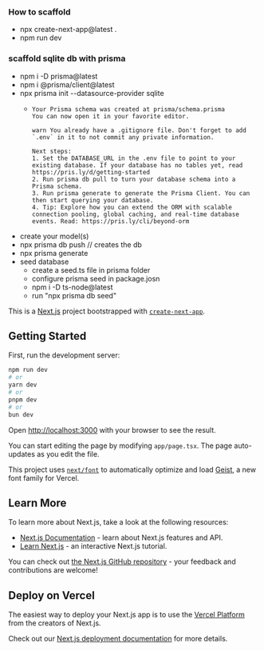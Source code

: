### How to scaffold
- npx create-next-app@latest . 
- npm run dev

### scaffold sqlite db with prisma
- npm i -D prisma@latest
- npm i @prisma/client@latest
- npx prisma init --datasource-provider sqlite
  - ```
    Your Prisma schema was created at prisma/schema.prisma
    You can now open it in your favorite editor.

    warn You already have a .gitignore file. Don't forget to add `.env` in it to not commit any private information.

    Next steps:
    1. Set the DATABASE_URL in the .env file to point to your existing database. If your database has no tables yet, read https://pris.ly/d/getting-started
    2. Run prisma db pull to turn your database schema into a Prisma schema.
    3. Run prisma generate to generate the Prisma Client. You can then start querying your database.
    4. Tip: Explore how you can extend the ORM with scalable connection pooling, global caching, and real-time database events. Read: https://pris.ly/cli/beyond-orm

    ```
- create your model(s)
- npx prisma db push  // creates the db
- npx prisma generate
- seed database
  - create a seed.ts file in prisma folder
  - configure prisma seed in package.josn
  - npm i -D ts-node@latest
  - run "npx prisma db seed"


This is a [Next.js](https://nextjs.org) project bootstrapped with [`create-next-app`](https://nextjs.org/docs/app/api-reference/cli/create-next-app).

## Getting Started

First, run the development server:

```bash
npm run dev
# or
yarn dev
# or
pnpm dev
# or
bun dev
```

Open [http://localhost:3000](http://localhost:3000) with your browser to see the result.

You can start editing the page by modifying `app/page.tsx`. The page auto-updates as you edit the file.

This project uses [`next/font`](https://nextjs.org/docs/app/building-your-application/optimizing/fonts) to automatically optimize and load [Geist](https://vercel.com/font), a new font family for Vercel.

## Learn More

To learn more about Next.js, take a look at the following resources:

- [Next.js Documentation](https://nextjs.org/docs) - learn about Next.js features and API.
- [Learn Next.js](https://nextjs.org/learn) - an interactive Next.js tutorial.

You can check out [the Next.js GitHub repository](https://github.com/vercel/next.js) - your feedback and contributions are welcome!

## Deploy on Vercel

The easiest way to deploy your Next.js app is to use the [Vercel Platform](https://vercel.com/new?utm_medium=default-template&filter=next.js&utm_source=create-next-app&utm_campaign=create-next-app-readme) from the creators of Next.js.

Check out our [Next.js deployment documentation](https://nextjs.org/docs/app/building-your-application/deploying) for more details.
